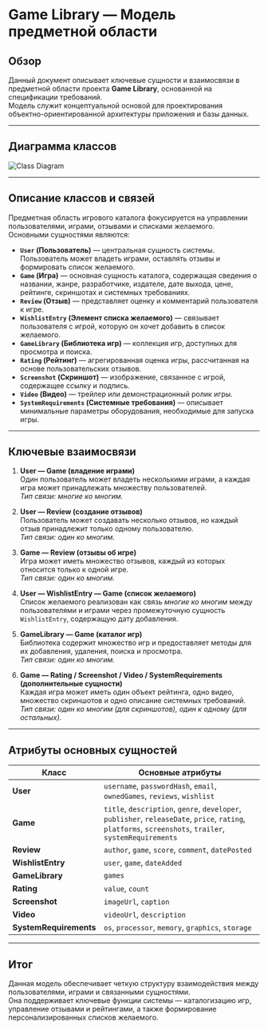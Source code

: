 # Game Library — Модель предметной области

## Обзор

Данный документ описывает ключевые сущности и взаимосвязи в предметной области проекта **Game Library**, основанной на спецификации требований.  
Модель служит концептуальной основой для проектирования объектно-ориентированной архитектуры приложения и базы данных.

---

## Диаграмма классов

![Class Diagram](/docs/diagrams/domain_model.png)

---

## Описание классов и связей

Предметная область игрового каталога фокусируется на управлении пользователями, играми, отзывами и списками желаемого.  
Основными сущностями являются:

- **`User` (Пользователь)** — центральная сущность системы. Пользователь может владеть играми, оставлять отзывы и формировать список желаемого.  
- **`Game` (Игра)** — основная сущность каталога, содержащая сведения о названии, жанре, разработчике, издателе, дате выхода, цене, рейтинге, скриншотах и системных требованиях.  
- **`Review` (Отзыв)** — представляет оценку и комментарий пользователя к игре.  
- **`WishlistEntry` (Элемент списка желаемого)** — связывает пользователя с игрой, которую он хочет добавить в список желаемого.  
- **`GameLibrary` (Библиотека игр)** — коллекция игр, доступных для просмотра и поиска.  
- **`Rating` (Рейтинг)** — агрегированная оценка игры, рассчитанная на основе пользовательских отзывов.  
- **`Screenshot` (Скриншот)** — изображение, связанное с игрой, содержащее ссылку и подпись.  
- **`Video` (Видео)** — трейлер или демонстрационный ролик игры.  
- **`SystemRequirements` (Системные требования)** — описывает минимальные параметры оборудования, необходимые для запуска игры.

---

## Ключевые взаимосвязи

1. **User — Game (владение играми)**  
   Один пользователь может владеть несколькими играми, а каждая игра может принадлежать множеству пользователей.  
   _Тип связи: многие ко многим._

2. **User — Review (создание отзывов)**  
   Пользователь может создавать несколько отзывов, но каждый отзыв принадлежит только одному пользователю.  
   _Тип связи: один ко многим._

3. **Game — Review (отзывы об игре)**  
   Игра может иметь множество отзывов, каждый из которых относится только к одной игре.  
   _Тип связи: один ко многим._

4. **User — WishlistEntry — Game (список желаемого)**  
   Список желаемого реализован как связь _многие ко многим_ между пользователями и играми через промежуточную сущность `WishlistEntry`, содержащую дату добавления.

5. **GameLibrary — Game (каталог игр)**  
   Библиотека содержит множество игр и предоставляет методы для их добавления, удаления, поиска и просмотра.  
   _Тип связи: один ко многим._

6. **Game — Rating / Screenshot / Video / SystemRequirements (дополнительные сущности)**  
   Каждая игра может иметь один объект рейтинга, одно видео, множество скриншотов и одно описание системных требований.  
   _Тип связи: один ко многим (для скриншотов), один к одному (для остальных)._

---

## Атрибуты основных сущностей

| Класс | Основные атрибуты |
|-------|--------------------|
| **User** | `username`, `passwordHash`, `email`, `ownedGames`, `reviews`, `wishlist` |
| **Game** | `title`, `description`, `genre`, `developer`, `publisher`, `releaseDate`, `price`, `rating`, `platforms`, `screenshots`, `trailer`, `systemRequirements` |
| **Review** | `author`, `game`, `score`, `comment`, `datePosted` |
| **WishlistEntry** | `user`, `game`, `dateAdded` |
| **GameLibrary** | `games` |
| **Rating** | `value`, `count` |
| **Screenshot** | `imageUrl`, `caption` |
| **Video** | `videoUrl`, `description` |
| **SystemRequirements** | `os`, `processor`, `memory`, `graphics`, `storage` |

---

## Итог

Данная модель обеспечивает четкую структуру взаимодействия между пользователями, играми и связанными сущностями.  
Она поддерживает ключевые функции системы — каталогизацию игр, управление отзывами и рейтингами, а также формирование персонализированных списков желаемого.

